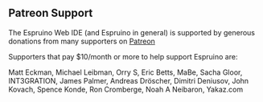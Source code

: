 Patreon Support
---------------

The Espruino Web IDE (and Espruino in general) is supported by generous 
donations from many supporters on <a href="https://www.patreon.com/espruino" target="_blank">Patreon</a>

Supporters that pay $10/month or more to help support Espruino are:

Matt Eckman, Michael Leibman, Orry S, Eric Betts, MaBe, Sacha Gloor, INT3GRATION, James Palmer, Andreas Dröscher, 
Dimitri Deniusov, John Kovach, Spence Konde, Ron Cromberge, Noah A Neibaron, Yakaz.com
